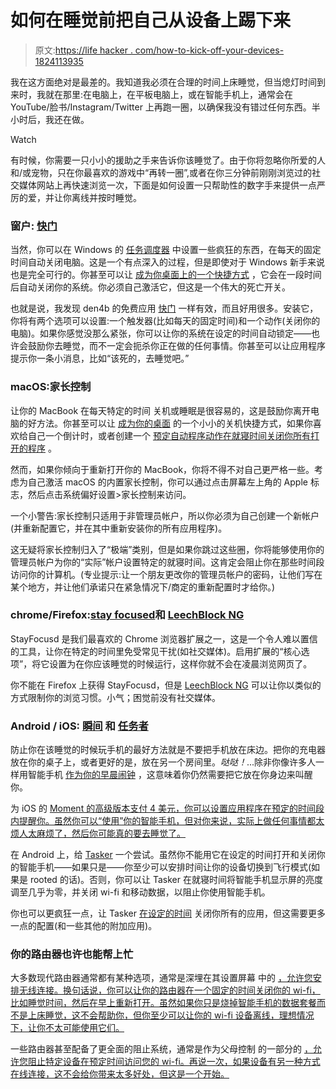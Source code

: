 # 如何在睡觉前把自己从设备上踢下来

> 原文:[https://life hacker . com/how-to-kick-off-your-devices-1824113935](https://lifehacker.com/how-to-kick-yourself-off-your-devices-at-bedtime-1824113935)

我在这方面绝对是最差的。我知道我必须在合理的时间上床睡觉，但当熄灯时间到来时，我就在那里:在电脑上，在平板电脑上，或在智能手机上，通常会在 YouTube/脸书/Instagram/Twitter 上再跑一圈，以确保我没有错过任何东西。半小时后，我还在做。

Watch

有时候，你需要一只小小的援助之手来告诉你该睡觉了。由于你将忽略你所爱的人和/或宠物，只在你最喜欢的游戏中“再转一圈”,或者在你三分钟前刚刚浏览过的社交媒体网站上再快速浏览一次，下面是如何设置一只帮助性的数字手来提供一点严厉的爱，并让你离线并按时睡觉。

### 窗户: [快门](https://www.den4b.com/products/shutter)

当然，你可以在 Windows 的 [任务调度器](https://lifehacker.com/how-can-i-start-and-shut-down-my-computer-automatically-5831504) 中设置一些疯狂的东西，在每天的固定时间自动关闭电脑。这是一个有点深入的过程，但是即使对于 Windows 新手来说也是完全可行的。你甚至可以让 [成为你桌面上的一个快捷方式](https://www.reddit.com/r/LifeProTips/comments/4m6ca2/lpt_set_a_shutdown_timer_in_windows_with_no/d3syj1v/) ，它会在一段时间后自动关闭你的系统。你必须自己激活它，但这是一个伟大的死亡开关。

也就是说，我发现 den4b 的免费应用 [快门](https://www.den4b.com/products/shutter) 一样有效，而且好用很多。安装它，你将有两个选项可以设置:一个触发器(比如每天的固定时间)和一个动作(关闭你的电脑)。如果你感觉没那么紧张，你可以让你的系统在设定的时间自动锁定——也许会鼓励你去睡觉，而不一定会扼杀你正在做的任何事情。你甚至可以让应用程序提示你一条小消息，比如“该死的，去睡觉吧。”

### macOS:家长控制

让你的 MacBook 在每天特定的时间 关机或睡眠是很容易的，这是鼓励你离开电脑的好方法。你甚至可以让 [成为你的桌面](https://www.cnet.com/how-to/how-to-put-a-sleep-timer-shortcut-on-your-mac-desktop/) 的一个小小的关机快捷方式，如果你喜欢给自己一个倒计时，或者创建一个 [预定自动程序动作](http://dailymactips.com/automate-your-mac-to-run-scheduled-tasks/)[在就寝时间关闭你所有打开的程序](https://lifehacker.com/quickly-quit-all-running-mac-applications-with-this-aut-5991690) 。

然而，如果你倾向于重新打开你的 MacBook，你将不得不对自己更严格一些。考虑为自己激活 macOS 的内置家长控制，你可以通过点击屏幕左上角的 Apple 标志，然后点击系统偏好设置>家长控制来访问。

一个小警告:家长控制只适用于非管理员帐户，所以你必须为自己创建一个新帐户(并重新配置它，并在其中重新安装你的所有应用程序)。

这无疑将家长控制归入了“极端”类别，但是如果你跳过这些圈，你将能够使用你的管理员帐户为你的“实际”帐户设置特定的就寝时间。这肯定会阻止你在那些时间段访问你的计算机。(专业提示:让一个朋友更改你的管理员帐户的密码，让他们写在某个地方，并让他们承诺只在紧急情况下/商定的重新配置时才给你。)

### chrome/Firefox:[stay focused](https://chrome.google.com/webstore/detail/stayfocusd/laankejkbhbdhmipfmgcngdelahlfoji?hl=en)和 [LeechBlock NG](https://addons.mozilla.org/en-US/firefox/addon/leechblock-ng/)

StayFocusd 是我们最喜欢的 Chrome 浏览器扩展之一，这是一个令人难以置信的工具，让你在特定的时间里免受常见干扰(如社交媒体)。启用扩展的“核心选项”，将它设置为在你应该睡觉的时候运行，这样你就不会在凌晨浏览网页了。

你不能在 Firefox 上获得 StayFocusd，但是 [LeechBlock NG](https://addons.mozilla.org/en-US/firefox/addon/leechblock-ng/) 可以让你以类似的方式限制你的浏览习惯。小气；困觉前没有社交媒体。

### Android / iOS: [瞬间](https://itunes.apple.com/us/app/moment-screen-time-tracker/id771541926?mt=8) 和 [任务者](https://play.google.com/store/apps/details?id=net.dinglisch.android.taskerm&hl=en)

防止你在该睡觉的时候玩手机的最好方法就是不要把手机放在床边。把你的充电器放在你的桌子上，或者更好的是，放在另一个房间里。*哒哒！*...除非你像许多人一样用智能手机 [作为你的早晨闹钟](https://lifehacker.com/why-you-should-stop-using-your-phone-to-wake-up-and-buy-1789840303) ，这意味着你仍然需要把它放在你身边来叫醒你。

为 iOS 的 [Moment 的高级版本支付 4 美元，你可以设置应用程序在预定的时间段内提醒你。虽然你可以“使用”你的智能手机，但对你来说，实际上做任何事情都太烦人太麻烦了，然后你可能真的要去睡觉了。](https://lifehacker.com/the-best-app-to-help-you-stay-off-of-your-phone-1823474344#_ga=2.23666298.1311642306.1521995781-396842925.1520800403)

在 Android 上，给 [Tasker](https://lifehacker.com/show-us-your-best-tasker-actions-487360630) 一个尝试。虽然你不能用它在设定的时间打开和关闭你的智能手机——如果只是——你至少可以安排时间让你的设备切换到飞行模式(如果是 rooted 的话)。否则，你可以让 Tasker 在就寝时间将智能手机显示屏的亮度调至几乎为零，并关闭 wi-fi 和移动数据，以阻止你使用智能手机。

你也可以更疯狂一点，让 Tasker [在设定的时间](http://www.project-jarvis.com/close-apps-tasker/) 关闭你所有的应用，但这需要更多一点的配置(和一些其他的附加应用)。

### 你的路由器也许也能帮上忙

大多数现代路由器通常都有某种选项，通常是深埋在其设置屏幕 中的 [，允许您安排无线连接。换句话说，你可以让你的路由器在一个固定的时间关闭你的 wi-fi，比如睡觉时间，然后在早上重新打开。虽然如果你只是烧掉智能手机的数据套餐而不是上床睡觉，这不会帮助你，但你至少可以让你的 wi-fi 设备离线，理想情况下，让你不太可能使用它们。](https://kb.netgear.com/24102/How-do-I-set-up-the-wireless-schedule-on-my-Nighthawk-router)

一些路由器甚至配备了更全面的阻止系统，通常是作为父母控制 的一部分的 [，允许您阻止特定设备在预定时间访问您的 wi-fi。再说一次，如果设备有另一种方式在线连接，这不会给你带来太多好处，但这是一个开始。](https://support.google.com/wifi/answer/7535858?hl=en)